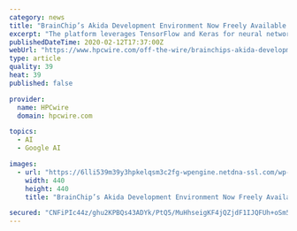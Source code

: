 ```yaml
---
category: news
title: "BrainChip’s Akida Development Environment Now Freely Available for Use"
excerpt: "The platform leverages TensorFlow and Keras for neural network development, optimization and training. Once the network model is fully trained, the ADE includes a simple-to-use compiler to map the network to the Akida fabric and run hardware accurate ..."
publishedDateTime: 2020-02-12T17:37:00Z
webUrl: "https://www.hpcwire.com/off-the-wire/brainchips-akida-development-environment-now-freely-available-for-use/"
type: article
quality: 39
heat: 39
published: false

provider:
  name: HPCwire
  domain: hpcwire.com

topics:
  - AI
  - Google AI

images:
  - url: "https://6lli539m39y3hpkelqsm3c2fg-wpengine.netdna-ssl.com/wp-content/uploads/2018/02/HPCwire-logo-square.png"
    width: 440
    height: 440
    title: "BrainChip’s Akida Development Environment Now Freely Available for Use"

secured: "CNFiPIc44z/ghu2KPBQs43ADYk/PtQ5/MuHhseigKF4jQZjdF1IJQFUh+oSm5uiCzAUQusTQ0vNVzpZW043wzsV593vU3zbs4t1G80v8WwUorD0yvYmuM1KmCWq/cB1Hl6Kym37Nj/IfzXOEpsEOq8l1jKkPZ/9GMCdmyub+1lEK5vIbOd7WTIUfnMKyqCmVSIuxSwsX8qZ2YxPZP7Jz/YvhjfCzv4DShI3jXzjhUYhGs8SWLNH5AQrS6i4Ep71L8DjBS4hqB3lFZPtfZ9iK+O1G4TYUys1q4xG5RdcceI45RhyJRAHdUwu7rL8WDM5T;pfM6fdKVezezRSlLQIjJxw=="
---
```


